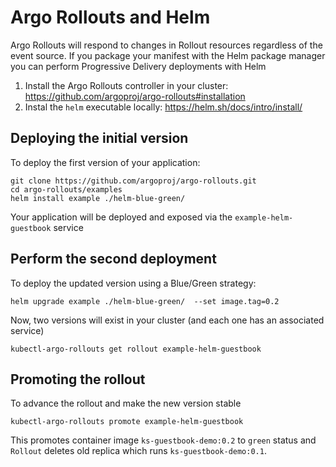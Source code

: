 # Argo Rollouts and Helm

Argo Rollouts will respond to changes in Rollout resources
regardless of the event source. If you package your manifest
with the Helm package manager you can perform Progressive Delivery deployments with Helm

1. Install the Argo Rollouts controller in your cluster: https://github.com/argoproj/argo-rollouts#installation
2. Instal the `helm` executable locally: https://helm.sh/docs/intro/install/

## Deploying the initial version

To deploy the first version of your application:

```
git clone https://github.com/argoproj/argo-rollouts.git
cd argo-rollouts/examples
helm install example ./helm-blue-green/
```

Your application will be deployed and exposed via the `example-helm-guestbook` service

## Perform the second deployment

To deploy the updated version using a Blue/Green strategy:

```
helm upgrade example ./helm-blue-green/  --set image.tag=0.2
```

Now, two versions will exist in your cluster (and each one has an associated service)

```
kubectl-argo-rollouts get rollout example-helm-guestbook
```

## Promoting the rollout

To advance the rollout and make the new version stable

```
kubectl-argo-rollouts promote example-helm-guestbook
```

This promotes container image `ks-guestbook-demo:0.2` to `green` status and `Rollout` deletes old replica which runs `ks-guestbook-demo:0.1`.
